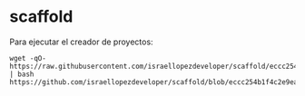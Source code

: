 # scaffold

Para ejecutar el creador de proyectos: 

```shell
wget -qO- https://raw.githubusercontent.com/israellopezdeveloper/scaffold/eccc254b1f4c2e9ea980848145ae67e72f0f1ae8/create_repo | bash
https://github.com/israellopezdeveloper/scaffold/blob/eccc254b1f4c2e9ea980848145ae67e72f0f1ae8/create_repo
```
